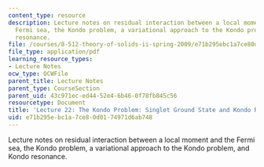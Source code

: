 ```yaml
---
content_type: resource
description: Lecture notes on residual interaction between a local moment and the
  Fermi sea, the Kondo problem, a variational approach to the Kondo problem, and Kondo
  resonance.
file: /courses/8-512-theory-of-solids-ii-spring-2009/e71b295ebc1a7ce80d0174971d6ab748_MIT8_512s09_lec_kondo_rev02.pdf
file_type: application/pdf
learning_resource_types:
- Lecture Notes
ocw_type: OCWFile
parent_title: Lecture Notes
parent_type: CourseSection
parent_uid: 43c971ec-ed44-52e4-6b46-0f78fb845c56
resourcetype: Document
title: 'Lecture 22: The Kondo Problem: Singlet Ground State and Kondo Resonance'
uid: e71b295e-bc1a-7ce8-0d01-74971d6ab748
---
```

Lecture notes on residual interaction between a local moment and the Fermi sea, the Kondo problem, a variational approach to the Kondo problem, and Kondo resonance.

